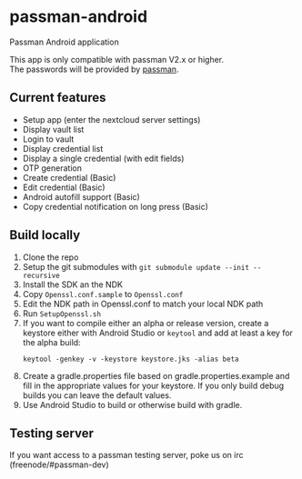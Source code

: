 # passman-android
Passman Android application

This app is only compatible with passman V2.x or higher.   
The passwords will be provided by [passman](https://github.com/nextcloud/passman).
## Current features
- Setup app (enter the nextcloud server settings)
- Display vault list
- Login to vault
- Display credential list
- Display a single credential (with edit fields)
- OTP generation
- Create credential (Basic)
- Edit credential (Basic)
- Android autofill support (Basic)
- Copy credential notification on long press (Basic)

## Build locally

1. Clone the repo
1. Setup the git submodules with `git submodule update --init --recursive`
1. Install the SDK an the NDK
1. Copy `Openssl.conf.sample` to `Openssl.conf`
1. Edit the NDK path in Openssl.conf to match your local NDK path
1. Run `SetupOpenssl.sh`
1. If you want to compile either an alpha or release version, create a keystore either
with Android Studio or `keytool` and add at least a key for the alpha build:
    ```
    keytool -genkey -v -keystore keystore.jks -alias beta
    ```
1. Create a gradle.properties file based on gradle.properties.example and fill in the
appropriate values for your keystore. If you only build debug builds you can leave
the default values.
1. Use Android Studio to build or otherwise build with gradle.

## Testing server
If you want access to a passman testing server, poke us on irc (freenode/#passman-dev)
